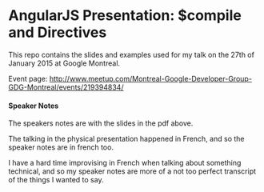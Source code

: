 # AngularJS Presentation: $compile and Directives

This repo contains the slides and examples used for my talk on the 27th of January 2015 at Google Montreal.

Event page: http://www.meetup.com/Montreal-Google-Developer-Group-GDG-Montreal/events/219394834/

#### Speaker Notes

The speakers notes are with the slides in the pdf above.

The talking in the physical presentation happened in French, and so the speaker notes are in french too.

I have a hard time improvising in French when talking about something technical, and so my speaker notes are more of a not too perfect transcript of the things I wanted to say.

